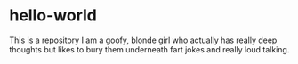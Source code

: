 # hello-world
This is a repository
I am a goofy, blonde girl who actually has really deep thoughts but likes to bury them underneath fart jokes and really loud talking.
